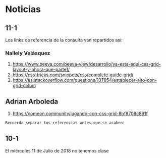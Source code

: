 # Noticias


## 11-1

Los links de referencia de la consulta van repartidos así:

### Nallely Velásquez

1. https://www.beeva.com/beeva-view/desarrollo/ya-esta-aqui-css-grid-layout-y-ahora-que-parte1/
2. https://css-tricks.com/snippets/css/complete-guide-grid/
3. https://es.stackoverflow.com/questions/137854/establecer-alto-con-grid-colum

## Adrian Arboleda

1. https://comeon.community/jugando-con-css-grid-8bf8708c891f

```markdown
Recuerda separar tus referencias antes que se acaben!
```

## 10-1

El miércoles 11 de Julio de 2018 no tenemos clase
